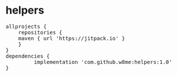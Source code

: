 # helpers

<pre><span class="pl-en">allprojects {</span>
<span class="pl-en">	repositories {</span>
  	maven { url 'https://jitpack.io' }
	<span class="pl-en">}</span> 
}
dependencies {
         implementation 'com.github.w8me:helpers:1.0'
}
